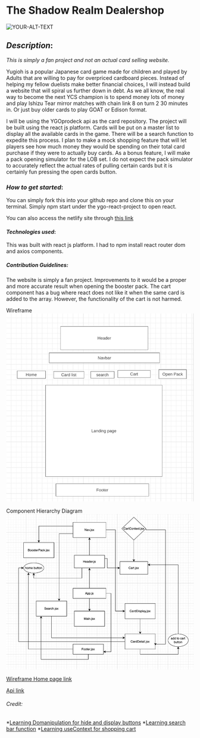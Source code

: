 # **The Shadow Realm Dealershop**
<picture>
 <source media="(prefers-color-scheme: dark)" srcset="https://media.tenor.com/y-26Qmqp42cAAAAM/monday-duel.gif">
 <source media="(prefers-color-scheme: light)" srcset="https://media.tenor.com/y-26Qmqp42cAAAAM/monday-duel.gif">
 <img alt="YOUR-ALT-TEXT" src="https://media.tenor.com/y-26Qmqp42cAAAAM/monday-duel.gif">
</picture>

## *Description*:
*This is simply a fan project and not an actual card selling website.*

Yugioh is a popular Japanese card game made for children and played by Adults that are willing to pay for overpriced cardboard pieces. Instead of helping my fellow duelists make better financial choices, I will instead build a website that will spiral us further down in debt. As we all know, the real way to become the next YCS champion is to spend money lots of money and play Ishizu Tear mirror matches with chain link 8 on turn 2 30 minutes in. Or just buy older cards to play GOAT or Edison format. 

I will be using the YGOprodeck api as the card repository. The project will be built using the react js platform. Cards will be put on a master list to display all the available cards in the game. There will be a search function to expedite this process. I plan to make a mock shopping feature that will let players see how much money they would be spending on their total card purchase if they were to actually buy cards. As a bonus feature, I will make a pack opening simulator for the LOB set. I do not expect the pack simulator to accurately reflect the actual rates of pulling certain cards but it is certainly fun pressing the open cards button. 




### *How to get started*:
You can simply fork this into your github repo and clone this on your terminal. Simply npm start under the ygo-react-project to open react. 

You can also access the netlify site through [this link](https://azyugiohmocksite.netlify.app/ )

#### *Technologies used*: 
This was built with react js platform. I had to npm install react router dom and axios components. 

##### *Contribution Guidelines*:
The website is simply a fan project. Improvements to it would be a proper and more accurate result when opening the booster pack. The cart component has a bug where react does not like it when the same card is added to the array. However, the functionality of the cart is not harmed. 

Wireframe
<picture>
<source media="(prefers-color-scheme: dark)" srcset="https://raw.githubusercontent.com/Azheng100/Yugioh-Cards-Mock-Site/main/ygoprojectwireframe.jpeg">
 <source media="(prefers-color-scheme: light)" srcset="https://raw.githubusercontent.com/Azheng100/Yugioh-Cards-Mock-Site/main/ygoprojectwireframe.jpeg">
 <img alt="YOUR-ALT-TEXT" src="https://raw.githubusercontent.com/Azheng100/Yugioh-Cards-Mock-Site/main/ygoprojectwireframe.jpeg">
</picture>

Component Hierarchy Diagram
<picture>
<source media="(prefers-color-scheme: dark)" srcset="https://raw.githubusercontent.com/Azheng100/Yugioh-Cards-Mock-Site/main/ygoprojectcomp.jpeg">
 <source media="(prefers-color-scheme: light)" srcset="https://raw.githubusercontent.com/Azheng100/Yugioh-Cards-Mock-Site/main/ygoprojectcomp.jpeg">
 <img alt="YOUR-ALT-TEXT" src="https://raw.githubusercontent.com/Azheng100/Yugioh-Cards-Mock-Site/main/ygoprojectcomp.jpeg">
</picture>

[Wireframe Home page link](https://wireframe.cc/81zfXo )

[Api link](https://db.ygoprodeck.com/api/v7/cardinfo.php)


###### Credit:
*[Learning Domanipulation for hide and display buttons](https://www.youtube.com/watch?v=8YNeCyQtPo0)
*[Learning search bar function](https://www.youtube.com/watch?v=x7niho285qs)
*[Learning useContext for shopping cart](https://www.youtube.com/watch?v=3yrMcx02jXs)


